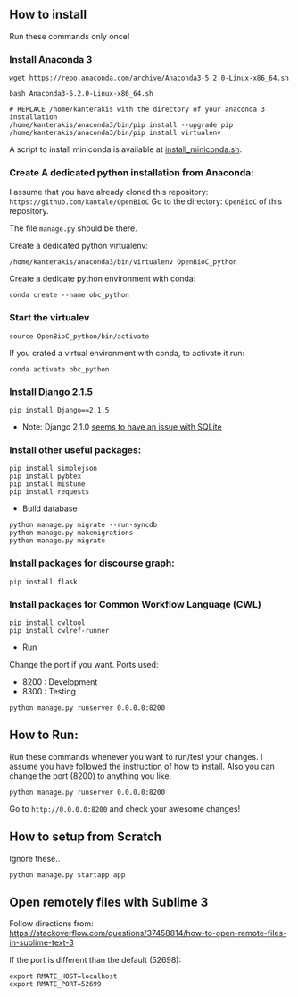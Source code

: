 
## How to install
Run these commands only once!

### Install Anaconda 3

```
wget https://repo.anaconda.com/archive/Anaconda3-5.2.0-Linux-x86_64.sh 

bash Anaconda3-5.2.0-Linux-x86_64.sh 

# REPLACE /home/kanterakis with the directory of your anaconda 3 installation
/home/kanterakis/anaconda3/bin/pip install --upgrade pip
/home/kanterakis/anaconda3/bin/pip install virtualenv 

```

A script to install miniconda is available at [install_miniconda.sh](install_miniconda.sh).

### Create A dedicated python installation from Anaconda:
I assume that you have already cloned this repository: ```https://github.com/kantale/OpenBioC```
Go to the directory: ```OpenBioC``` of this repository.

The file ```manage.py``` should be there. 

Create a dedicated python virtualenv:

```
/home/kanterakis/anaconda3/bin/virtualenv OpenBioC_python 
```


Create a dedicate python environment with conda:

```
conda create --name obc_python 
```

### Start the virtualev

```
source OpenBioC_python/bin/activate
```

If you crated a virtual environment with conda, to activate it run:

```
conda activate obc_python 
```

### Install Django 2.1.5

```
pip install Django==2.1.5
```
* Note: Django 2.1.0 [seems to have an issue with SQLite](https://stackoverflow.com/questions/53637182/django-no-such-table-main-auth-user-old)


### Install other useful packages:

```
pip install simplejson
pip install pybtex
pip install mistune
pip install requests
```

* Build database

```
python manage.py migrate --run-syncdb
python manage.py makemigrations
python manage.py migrate 
```

### Install packages for discourse graph:
```
pip install flask
```

### Install packages for Common Workflow Language (CWL)
```
pip install cwltool
pip install cwlref-runner
```

* Run

Change the port if you want. Ports used:
* 8200 : Development
* 8300 : Testing

```
python manage.py runserver 0.0.0.0:8200
```

## How to Run:
Run these commands whenever you want to run/test your changes. I assume you have followed the instruction of how to install. 
Also you can change the port (8200) to anything you like.


```
python manage.py runserver 0.0.0.0:8200
```

Go to  ```http://0.0.0.0:8200``` and check your awesome changes!


## How to setup from Scratch
Ignore these..

```
python manage.py startapp app
```

## Open remotely files with Sublime 3
Follow directions from: https://stackoverflow.com/questions/37458814/how-to-open-remote-files-in-sublime-text-3

If the port is different than the default (52698):

```
export RMATE_HOST=localhost
export RMATE_PORT=52699
```



